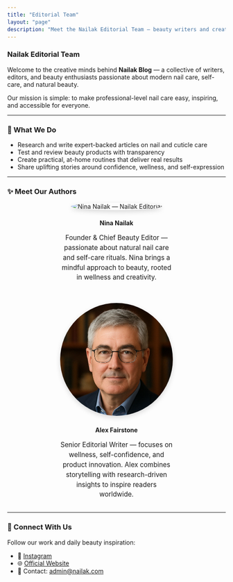 ```yaml
---
title: "Editorial Team"
layout: "page"
description: "Meet the Nailak Editorial Team — beauty writers and creators sharing expert tips, nail care guides, and wellness insights."
---
```


### Nailak Editorial Team

Welcome to the creative minds behind **Nailak Blog** — a collective of writers, editors, and beauty enthusiasts passionate about modern nail care, self-care, and natural beauty.

Our mission is simple: to make professional-level nail care easy, inspiring, and accessible for everyone.

---

### 💅 What We Do
- Research and write expert-backed articles on nail and cuticle care  
- Test and review beauty products with transparency  
- Create practical, at-home routines that deliver real results  
- Share uplifting stories around confidence, wellness, and self-expression  

---

### ✨ Meet Our Authors

<div style="display: flex; flex-wrap: wrap; gap: 2rem; align-items: flex-start; justify-content: center; margin-top: 1rem;">

  <div style="text-align: center; max-width: 260px;">
    <img src="author1.jpg" alt="Nina Nailak — Nailak Editorial" style="width: 100%; border-radius: 50%; box-shadow: 0 4px 12px rgba(0,0,0,0.15); margin-bottom: 0.8rem;">
    <h4 style="margin: 0.5rem 0; color: var(--primary);">Nina Nailak</h4>
    <p style="font-size: 0.95rem; color: var(--secondary-text); line-height: 1.5;">
      Founder & Chief Beauty Editor — passionate about natural nail care and self-care rituals. Nina brings a mindful approach to beauty, rooted in wellness and creativity.
    </p>
  </div>

  <div style="text-align: center; max-width: 260px;">
    <img src="author2.webp" alt="Alex Fairstone — Nailak Editorial" style="width: 100%; border-radius: 50%; box-shadow: 0 4px 12px rgba(0,0,0,0.15); margin-bottom: 0.8rem;">
    <h4 style="margin: 0.5rem 0; color: var(--primary);">Alex Fairstone</h4>
    <p style="font-size: 0.95rem; color: var(--secondary-text); line-height: 1.5;">
      Senior Editorial Writer — focuses on wellness, self-confidence, and product innovation. Alex combines storytelling with research-driven insights to inspire readers worldwide.
    </p>
  </div>

</div>

---

### 🌿 Connect With Us
Follow our work and daily beauty inspiration:  
- 📸 [Instagram](https://www.instagram.com/nailak_care/)  
- 🌐 [Official Website](https://nailak.com)  
- 💌 Contact: [admin@nailak.com](mailto:admin@nailak.com)
